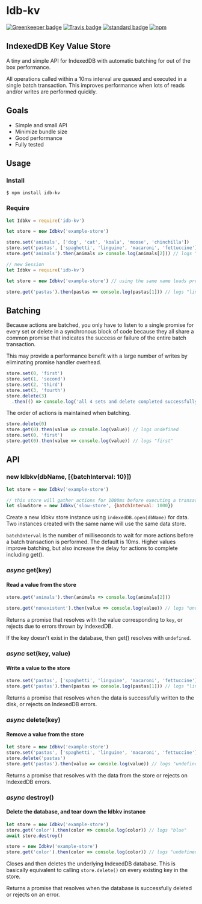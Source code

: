 # Idb-kv

[![Greenkeeper badge](https://badges.greenkeeper.io/KayleePop/idb-kv.svg)](https://greenkeeper.io/) [![Travis badge](https://travis-ci.org/KayleePop/idb-kv.svg?branch=master)](https://travis-ci.org/KayleePop/idb-kv) [![standard badge](https://img.shields.io/badge/code_style-standard-brightgreen.svg)](https://standardjs.com) [![npm](https://img.shields.io/npm/v/idb-kv.svg)](https://www.npmjs.com/package/idb-kv)

## IndexedDB Key Value Store

A tiny and simple API for IndexedDB with automatic batching for out of the box performance.

All operations called within a 10ms interval are queued and executed in a single batch transaction. This improves performance when lots of reads and/or writes are performed quickly.

## Goals

- Simple and small API
- Minimize bundle size
- Good performance
- Fully tested

## Usage

### Install

`$ npm install idb-kv`

### Require

```javascript
let Idbkv = require('idb-kv')

let store = new Idbkv('example-store')

store.set('animals', ['dog', 'cat', 'koala', 'moose', 'chinchilla'])
store.set('pastas', ['spaghetti', 'linguine', 'macaroni', 'fettuccine'])
store.get('animals').then(animals => console.log(animals[2])) // logs "koala"
```

```javascript
// new Session
let Idbkv = require('idb-kv')

let store = new Idbkv('example-store') // using the same name loads previous data

store.get('pastas').then(pastas => console.log(pastas[1])) // logs "linguine"
```

## Batching

Because actions are batched, you only have to listen to a single promise for every set or delete in a synchronous block of code because they all share a common promise that indicates the success or failure of the entire batch transaction.

This may provide a performance benefit with a large number of writes by eliminating promise handler overhead.

```javascript
store.set(0, 'first')
store.set(1, 'second')
store.set(2, 'third')
store.set(3, 'fourth')
store.delete(3)
  .then(() => console.log('all 4 sets and delete completed successfully'))
```

The order of actions is maintained when batching.

```javascript
store.delete(0)
store.get(0).then(value => console.log(value)) // logs undefined
store.set(0, 'first')
store.get(0).then(value => console.log(value)) // logs "first"
```

## API

### new Idbkv(dbName, [{batchInterval: 10}])

```javascript
let store = new Idbkv('example-store')

// this store will gather actions for 1000ms before executing a transaction
let slowStore = new Idbkv('slow-store', {batchInterval: 1000})
```

Create a new Idbkv store instance using `indexedDB.open(dbName)` for data. Two instances created with the same name will use the same data store.

`batchInterval` is the number of milliseconds to wait for more actions before a batch transaction is performed. The default is 10ms. Higher values improve batching, but also increase the delay for actions to complete including get().

### _async_ get(key)

#### Read a value from the store

```javascript
store.get('animals').then(animals => console.log(animals[2]))

store.get('nonexistent').then(value => console.log(value)) // logs "undefined"
```

Returns a promise that resolves with the value corresponding to `key`, or rejects due to errors thrown by IndexedDB.

If the key doesn't exist in the database, then get() resolves with `undefined`.

### _async_ set(key, value)

#### Write a value to the store

```javascript
store.set('pastas', ['spaghetti', 'linguine', 'macaroni', 'fettuccine'])
store.get('pastas').then(pastas => console.log(pastas[1])) // logs "linguine"
```

Returns a promise that resolves when the data is successfully written to the disk, or rejects on IndexedDB errors.

### _async_ delete(key)

#### Remove a value from the store

```javascript
let store = new Idbkv('example-store')
store.set('pastas', ['spaghetti', 'linguine', 'macaroni', 'fettuccine'])
store.delete('pastas')
store.get('pastas').then(value => console.log(value)) // logs "undefined"
```

Returns a promise that resolves with the data from the store or rejects on IndexedDB errors.

### _async_ destroy()

#### Delete the database, and tear down the Idbkv instance

```javascript
let store = new Idbkv('example-store')
store.get('color').then(color => console.log(color)) // logs "blue"
await store.destroy()

store = new Idbkv('example-store')
store.get('color').then(color => console.log(color)) // logs "undefined"
```

Closes and then deletes the underlying IndexedDB database. This is basically equivalent to calling `store.delete()` on every existing key in the store.

Returns a promise that resolves when the database is successfully deleted or rejects on an error.
